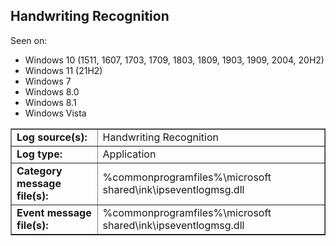 ## Handwriting Recognition

Seen on:
* Windows 10 (1511, 1607, 1703, 1709, 1803, 1809, 1903, 1909, 2004, 20H2)
* Windows 11 (21H2)
* Windows 7
* Windows 8.0
* Windows 8.1
* Windows Vista

<table border="1" class="docutils">
  <tbody>
    <tr>
      <td><b>Log source(s):</b></td>
      <td>Handwriting Recognition</td>
    </tr>
    <tr>
      <td><b>Log type:</b></td>
      <td>Application</td>
    </tr>
    <tr>
      <td><b>Category message file(s):</b></td>
      <td>%commonprogramfiles%\microsoft shared\ink\ipseventlogmsg.dll</td>
    </tr>
    <tr>
      <td><b>Event message file(s):</b></td>
      <td>%commonprogramfiles%\microsoft shared\ink\ipseventlogmsg.dll</td>
    </tr>
  </tbody>
</table>

&nbsp;

